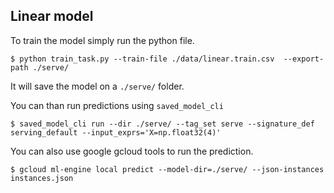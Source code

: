 ## Linear model

To train the model simply run the python file.
    
    $ python train_task.py --train-file ./data/linear.train.csv  --export-path ./serve/


It will save the model on a `./serve/` folder.

You can than run predictions using `saved_model_cli`

    $ saved_model_cli run --dir ./serve/ --tag_set serve --signature_def serving_default --input_exprs='X=np.float32(4)'


You can also use google gcloud tools to run the prediction.

    $ gcloud ml-engine local predict --model-dir=./serve/ --json-instances instances.json
